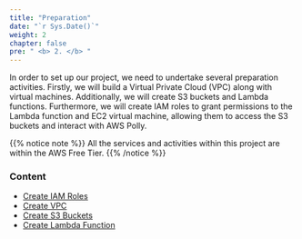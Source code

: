 ```yaml
---
title: "Preparation"
date: "`r Sys.Date()`"
weight: 2
chapter: false
pre: " <b> 2. </b> "
---
```


In order to set up our project, we need to undertake several preparation activities. Firstly, we will build a Virtual Private Cloud (VPC) along with virtual machines. Additionally, we will create S3 buckets and Lambda functions. Furthermore, we will create IAM roles to grant permissions to the Lambda function and EC2 virtual machine, allowing them to access the S3 buckets and interact with AWS Polly.

{{% notice note %}}
All the services and activities within this project are within the AWS Free Tier.
{{% /notice %}}

### Content

- [Create IAM Roles](2.1.create-iam-roles/)
- [Create VPC](2.2.create-vpc/)
- [Create S3 Buckets](2.3.create-s3-buckets/)
- [Create Lambda Function](2.4.create-lambda-function/)
